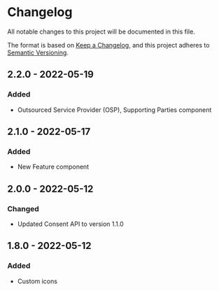 # Changelog

All notable changes to this project will be documented in this file.

The format is based on [Keep a Changelog](https://keepachangelog.com/en/1.0.0/),
and this project adheres to [Semantic Versioning](https://semver.org/spec/v2.0.0.html).

## 2.2.0 - 2022-05-19

### Added

- Outsourced Service Provider (OSP), Supporting Parties component

## 2.1.0 - 2022-05-17

### Added

- New Feature component

## 2.0.0 - 2022-05-12

### Changed

- Updated Consent API to version 1.1.0

## 1.8.0 - 2022-05-12

### Added

- Custom icons
